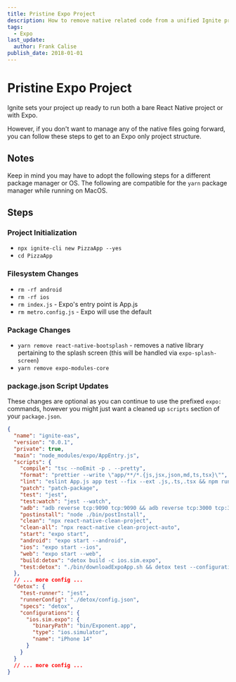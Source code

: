 ```yaml
---
title: Pristine Expo Project
description: How to remove native related code from a unified Ignite project
tags:
  - Expo
last_update:
  author: Frank Calise
publish_date: 2018-01-01
---
```


# Pristine Expo Project

Ignite sets your project up ready to run both a bare React Native project or with Expo.

However, if you don't want to manage any of the native files going forward, you can follow these steps to get to an Expo only project structure.

## Notes

Keep in mind you may have to adopt the following steps for a different package manager or OS. The following are compatible for the `yarn` package manager while running on MacOS.

## Steps

### Project Initialization

- `npx ignite-cli new PizzaApp --yes`
- `cd PizzaApp`

### Filesystem Changes

- `rm -rf android`
- `rm -rf ios`
- `rm index.js` - Expo's entry point is App.js
- `rm metro.config.js` - Expo will use the default

### Package Changes

- `yarn remove react-native-bootsplash` - removes a native library pertaining to the splash screen (this will be handled via `expo-splash-screen`)
- `yarn remove expo-modules-core`

### package.json Script Updates

These changes are optional as you can continue to use the prefixed `expo:` commands, however you might just want a cleaned up `scripts` section of your `package.json`.

```json
{
  "name": "ignite-eas",
  "version": "0.0.1",
  "private": true,
  "main": "node_modules/expo/AppEntry.js",
  "scripts": {
    "compile": "tsc --noEmit -p . --pretty",
    "format": "prettier --write \"app/**/*.{js,jsx,json,md,ts,tsx}\"",
    "lint": "eslint App.js app test --fix --ext .js,.ts,.tsx && npm run format",
    "patch": "patch-package",
    "test": "jest",
    "test:watch": "jest --watch",
    "adb": "adb reverse tcp:9090 tcp:9090 && adb reverse tcp:3000 tcp:3000 && adb reverse tcp:9001 tcp:9001 && adb reverse tcp:8081 tcp:8081",
    "postinstall": "node ./bin/postInstall",
    "clean": "npx react-native-clean-project",
    "clean-all": "npx react-native clean-project-auto",
    "start": "expo start",
    "android": "expo start --android",
    "ios": "expo start --ios",
    "web": "expo start --web",
    "build:detox": "detox build -c ios.sim.expo",
    "test:detox": "./bin/downloadExpoApp.sh && detox test --configuration ios.sim.expo"
  },
  // ... more config ...
  "detox": {
    "test-runner": "jest",
    "runnerConfig": "./detox/config.json",
    "specs": "detox",
    "configurations": {
      "ios.sim.expo": {
        "binaryPath": "bin/Exponent.app",
        "type": "ios.simulator",
        "name": "iPhone 14"
      }
    }
  }
  // ... more config ...
}
```
